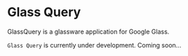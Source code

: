 Glass Query
========

GlassQuery is a glassware application for Google Glass.

`Glass Query` is currently under development.
Coming soon...

